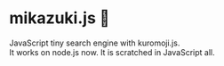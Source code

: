 # mikazuki.js 🌙

JavaScript tiny search engine with kuromoji.js.  
It works on node.js now. It is scratched in JavaScript all.  
